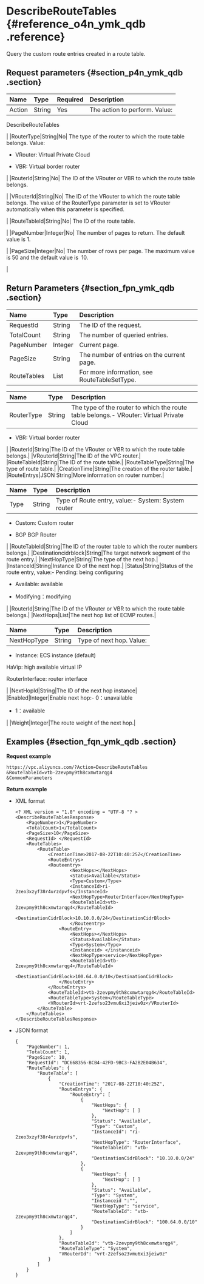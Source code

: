 # DescribeRouteTables {#reference_o4n_ymk_qdb .reference}

Query the custom route entries created in a route table.

## Request parameters {#section_p4n_ymk_qdb .section}

|Name|Type|Required|Description|
|:---|:---|:-------|:----------|
|Action|String|Yes| The action to perform. Value:

 DescribeRouteTables

 |
|RouterType|String|No| The type of the router to which the route table belongs. Value:

 -   VRouter: Virtual Private Cloud

-   VBR: Virtual border router


 |
|RouterId|String|No| The ID of the VRouter or VBR to which the route table belongs.

 |
|VRouterId|String|No| The ID of the VRouter to which the route table belongs. The value of the RouterType parameter is set to VRouter automatically when this parameter is specified.

 |
|RouteTableId|String|No| The ID of the route table.

 |
|PageNumber|Integer|No| The number of pages to return. The default value is 1.

 |
|PageSize|Integer|No| The number of rows per page. The maximum value is 50 and the default value is  10.

 |

## Return Parameters {#section_fpn_ymk_qdb .section}

|Name|Type|Description|
|:---|:---|:----------|
|RequestId|String|The ID of the request.|
|TotalCount|String|The number of queried entries.|
|PageNumber|Integer|Current page.|
|PageSize|String|The number of entries on the current page.|
|RouteTables|List|For more information, see RouteTableSetType.|

|Name|Type|Description|
|:---|:---|:----------|
|RouterType|String|The type of the router to which the route table belongs.-   VRouter: Virtual Private Cloud

-   VBR: Virtual border router


|
|RouterId|String|The ID of the VRouter or VBR to which the route table belongs.|
|VRouterId|String|The ID of the VPC router.|
|RouteTableId|String|The ID of the route table.|
|RouteTableType|String|The type of route table.|
|CreationTime|String|The creation of the router table.|
|RouteEntrys|JSON String|More information on router number.|

|Name|Type|Description|
|:---|:---|:----------|
|Type|String|Type of Route entry, value:-   System: System router

-   Custom: Custom router

-   BGP BGP Router


|
|RouteTableId|String|The ID of the router table to which the router numbers belongs.|
|Destinationcidrblock|String|The target network segment of the route entry.|
|NextHopType|String|The type of the next hop.|
|InstanceId|String|Instance ID of the next hop.|
|Status|String|Status of the route entry, value:-   Pending: being configuring

-   Available: available

-   Modifying：modifying


|
|RouterId|String|The ID of the VRouter or VBR to which the route table belongs.|
|NextHops|List|The next hop list of ECMP routes.|

|Name|Type|Description|
|:---|:---|:----------|
|NextHopType|String| Type of next hop. Value:

 -   Instance: ECS instance \(default\)

HaVip: high available virtual IP

RouterInterface: router interface


 |
|NextHopId|String|The ID of the next hop instance|
|Enabled|Integer|Enable next hop:-   0：unavailable

-   1：available


|
|Weight|Integer|The route weight of the next hop.|

## Examples {#section_fqn_ymk_qdb .section}

**Request example**

```
https://vpc.aliyuncs.com/?Action=DescribeRouteTables
&RouteTableId=vtb-2zevpmy9th8cxmwtarqg4
&CommonParameters
```

**Return example**

-   XML format

    ```
    <? XML version = "1.0" encoding = "UTF-8 "? >
    <DescribeRouteTablesResponse>
    	<PageNumber>1</PageNumber>
    	<TotalCount>1</TotalCount>
    	<PageSize>10</PageSize>
    	<RequestId> </RequestId>
    	<RouteTables>
    		<RouteTable>
    			<CreationTime>2017-08-22T10:40:25Z</CreationTime>
    			<RouteEntrys>
    			<Routeentry>
    					<NextHops></NextHops>
    					<Status>Available</Status>
    					<Type>Custom</Type>
    					<InstanceId>ri-2zeo3xzyf38r4urzdpvfs</InstanceId>
    					<NextHopType>RouterInterface</NextHopType>
    					<RouteTableId>vtb-2zevpmy9th8cxmwtarqg4</RouteTableId>
    					<DestinationCidrBlock>10.10.0.0/24</DestinationCidrBlock>
    					</Routeentry>
    				<RouteEntry>
    					<NextHops></NextHops>
    					<Status>Available</Status>
    					<Type>System</Type>
    					<Instanceid> </instanceid>
    					<NextHopType>service</NextHopType>
    					<RouteTableId>vtb-2zevpmy9th8cxmwtarqg4</RouteTableId>
    					<DestinationCidrBlock>100.64.0.0/10</DestinationCidrBlock>
    				</RouteEntry>
    			</RouteEntrys>
    			<RouteTableId>vtb-2zevpmy9th8cxmwtarqg4</RouteTableId>
    			<RouteTableType>System</RouteTableType>
    			<VRouterId>vrt-2zefso23vmu6xi3jeiw0z</VRouterId>
    		</RouteTable>
    	</RouteTables>
    </DescribeRouteTablesResponse>
    ```

-   JSON format

    ```
    {
        "PageNumber": 1, 
        "TotalCount": 1, 
        "PageSize": 10, 
        "RequestId": "DC668356-BCB4-42FD-9BC3-FA2B2E04B634", 
        "RouteTables": {
            "RouteTable": [
                {
                    "CreationTime": "2017-08-22T10:40:25Z", 
                    "RouteEntrys": {
                        "RouteEntry": [
                            {
                                "NextHops": {
                                    "NextHop": [ ]
                                }, 
                                "Status": "Available", 
                                "Type": "Custom", 
                                "InstanceId": "ri-2zeo3xzyf38r4urzdpvfs", 
                                "NextHopType": "RouterInterface", 
                                "RouteTableId": "vtb-2zevpmy9th8cxmwtarqg4", 
                                "DestinationCidrBlock": "10.10.0.0/24"
                            }, 
                            {
                                "NextHops": {
                                    "NextHop": [ ]
                                }, 
                                "Status": "Available", 
                                "Type": "System", 
                                "Instanceid ":"", 
                                "NextHopType": "service", 
                                "RouteTableId": "vtb-2zevpmy9th8cxmwtarqg4", 
                                "DestinationCidrBlock": "100.64.0.0/10"
                            }
                        ]
                    }, 
                    "RouteTableId": "vtb-2zevpmy9th8cxmwtarqg4", 
                    "RouteTableType": "System", 
                    "VRouterId": "vrt-2zefso23vmu6xi3jeiw0z"
                }
            ]
        }
    }
    ```


